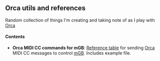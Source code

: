 ## Orca utils and references

Random collection of things I'm creating and taking note of as I play with [Orca](https://github.com/hundredrabbits/Orca)

#### Contents

- **Orca MIDI CC commands for mGB**: [Reference table](mgb-midicc-commands/mgb-midicc-commands.md) for sending [Orca](https://github.com/hundredrabbits/Orca) MIDI CC messages to control [mGB](https://github.com/trash80/mGB). Includes example file.
